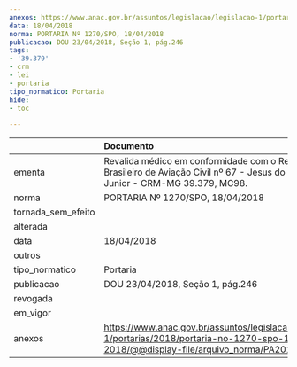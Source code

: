 ```yaml
---
anexos: https://www.anac.gov.br/assuntos/legislacao/legislacao-1/portarias/2018/portaria-no-1270-spo-18-04-2018/@@display-file/arquivo_norma/PA2018-1270.pdf
data: 18/04/2018
norma: PORTARIA Nº 1270/SPO, 18/04/2018
publicacao: DOU 23/04/2018, Seção 1, pág.246
tags:
- '39.379'
- crm
- lei
- portaria
tipo_normatico: Portaria
hide: 
- toc 
 
---
```


|                    | Documento                                                                                                                                            |
|:-------------------|:-----------------------------------------------------------------------------------------------------------------------------------------------------|
| ementa             | Revalida médico em conformidade com o Regulamento Brasileiro de Aviação Civil nº 67 - Jesus do Nascimento Junior - CRM-MG 39.379, MC98.              |
| norma              | PORTARIA Nº 1270/SPO, 18/04/2018                                                                                                                     |
| tornada_sem_efeito |                                                                                                                                                      |
| alterada           |                                                                                                                                                      |
| data               | 18/04/2018                                                                                                                                           |
| outros             |                                                                                                                                                      |
| tipo_normatico     | Portaria                                                                                                                                             |
| publicacao         | DOU 23/04/2018, Seção 1, pág.246                                                                                                                     |
| revogada           |                                                                                                                                                      |
| em_vigor           |                                                                                                                                                      |
| anexos             | https://www.anac.gov.br/assuntos/legislacao/legislacao-1/portarias/2018/portaria-no-1270-spo-18-04-2018/@@display-file/arquivo_norma/PA2018-1270.pdf |